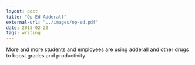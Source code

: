 ```yaml
---
layout: post
title: "Op Ed Adderall"
external-url: "../images/op-ed.pdf"
date: 2013-02-20
tags: writing
---
```


More and more students and employees are using adderall and other drugs to boost grades and productivity.